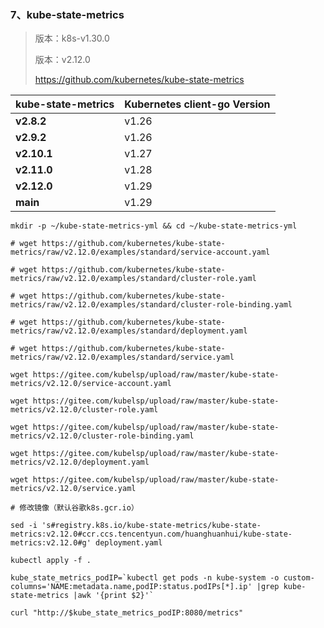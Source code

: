 ### 7、kube-state-metrics

> 版本：k8s-v1.30.0
>
> 版本：v2.12.0
>
> https://github.com/kubernetes/kube-state-metrics

| kube-state-metrics | Kubernetes client-go Version |
| ------------------ | ---------------------------- |
| **v2.8.2**         | v1.26                        |
| **v2.9.2**         | v1.26                        |
| **v2.10.1**         | v1.27                        |
| **v2.11.0**         | v1.28                        |
| **v2.12.0**        | v1.29                        |
| **main**           | v1.29                        |

```shell
mkdir -p ~/kube-state-metrics-yml && cd ~/kube-state-metrics-yml
```

```shell
# wget https://github.com/kubernetes/kube-state-metrics/raw/v2.12.0/examples/standard/service-account.yaml

# wget https://github.com/kubernetes/kube-state-metrics/raw/v2.12.0/examples/standard/cluster-role.yaml

# wget https://github.com/kubernetes/kube-state-metrics/raw/v2.12.0/examples/standard/cluster-role-binding.yaml

# wget https://github.com/kubernetes/kube-state-metrics/raw/v2.12.0/examples/standard/deployment.yaml

# wget https://github.com/kubernetes/kube-state-metrics/raw/v2.12.0/examples/standard/service.yaml
```

```shell
wget https://gitee.com/kubelsp/upload/raw/master/kube-state-metrics/v2.12.0/service-account.yaml

wget https://gitee.com/kubelsp/upload/raw/master/kube-state-metrics/v2.12.0/cluster-role.yaml

wget https://gitee.com/kubelsp/upload/raw/master/kube-state-metrics/v2.12.0/cluster-role-binding.yaml

wget https://gitee.com/kubelsp/upload/raw/master/kube-state-metrics/v2.12.0/deployment.yaml

wget https://gitee.com/kubelsp/upload/raw/master/kube-state-metrics/v2.12.0/service.yaml
```

```shell
# 修改镜像（默认谷歌k8s.gcr.io）

sed -i 's#registry.k8s.io/kube-state-metrics/kube-state-metrics:v2.12.0#ccr.ccs.tencentyun.com/huanghuanhui/kube-state-metrics:v2.12.0#g' deployment.yaml
```

```shell
kubectl apply -f .
```

```shell
kube_state_metrics_podIP=`kubectl get pods -n kube-system -o custom-columns='NAME:metadata.name,podIP:status.podIPs[*].ip' |grep kube-state-metrics |awk '{print $2}'`

curl "http://$kube_state_metrics_podIP:8080/metrics"
```

